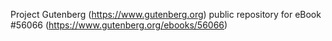 Project Gutenberg (https://www.gutenberg.org) public repository for
eBook #56066 (https://www.gutenberg.org/ebooks/56066)
